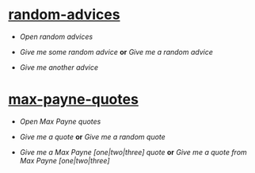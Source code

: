 # [random-advices](https://www.amazon.com/Ustym-Ukhman-Random-Advices/dp/B07P5X9S4C/) #

- *Open random advices*

- *Give me some random advice* **or** *Give me a random advice*

- *Give me another advice*

# [max-payne-quotes](https://www.amazon.com/Ustym-Ukhman-Max-Payne-Quotes/dp/B07PKL2WZL/) #

- *Open Max Payne quotes*

- *Give me a quote* **or** *Give me a random quote*

- *Give me a Max Payne [one|two|three] quote* **or** *Give me a quote from Max Payne [one|two|three]*
